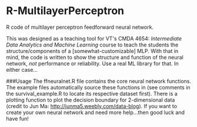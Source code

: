 # R-MultilayerPerceptron
R code of multilayer perceptron feedforward neural network.

This was designed as a teaching tool for VT's CMDA 4654: *Intermediate Data Analytics and Machine Learning* course to teach the students the structure/components of a [somewhat-customizable] MLP. With that in mind, the code is written to show the structure and function of the neural network, *not* performance or reliability. Use a real ML library for that. In either case...

###Usage
The ffneuralnet.R file contains the core neural network functions. The example files automatically source these functions in (see comments in the survival_example.R to locate its respective dataset first). There is a plotting function to plot the decision boundary for 2-dimensional data (credit to Jun Ma: http://junma5.weebly.com/data-blog). If you want to create your own neural network and need more help...then good luck and have fun!
